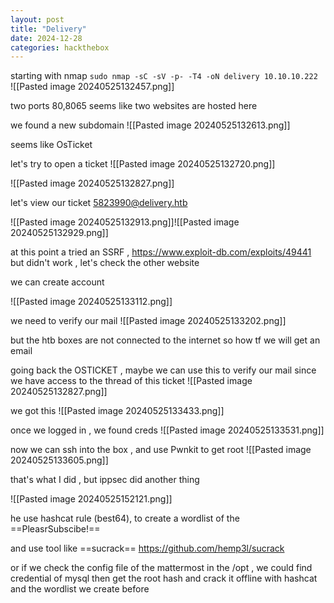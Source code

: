 ```yaml
---
layout: post
title: "Delivery"
date: 2024-12-28
categories: hackthebox
---
```



starting with nmap 
`sudo nmap -sC -sV -p- -T4 -oN delivery 10.10.10.222
`
![[Pasted image 20240525132457.png]]

two ports 80,8065 seems like two websites are hosted here 

we found  a new subdomain ![[Pasted image 20240525132613.png]]

seems like OsTicket

let's try to open a ticket 
![[Pasted image 20240525132720.png]]


![[Pasted image 20240525132827.png]]

let's view our ticket  5823990@delivery.htb

![[Pasted image 20240525132913.png]]![[Pasted image 20240525132929.png]]

at this point a tried an SSRF , https://www.exploit-db.com/exploits/49441
but didn't work , let's check the other website 

we can create account  

![[Pasted image 20240525133112.png]]

we need to verify our mail 
![[Pasted image 20240525133202.png]]

but the htb boxes are not connected to the internet so how tf we will get an email 


going back the OSTICKET , maybe we can use this to verify our mail since we have access to the thread of this ticket
![[Pasted image 20240525132827.png]]



we got this 
![[Pasted image 20240525133433.png]]


once we logged in , we found creds
![[Pasted image 20240525133531.png]]


now we can ssh into the box , and use Pwnkit to get root
![[Pasted image 20240525133605.png]]


that's what I did , but ippsec did another thing 

![[Pasted image 20240525152121.png]]

he use hashcat rule (best64), to create a wordlist of the ==PleasrSubscibe!==

and use tool like ==sucrack== https://github.com/hemp3l/sucrack

or  if we check the config file of the mattermost in the /opt , we could find credential of mysql
then get the root hash and crack it offline with hashcat and the wordlist we create before 